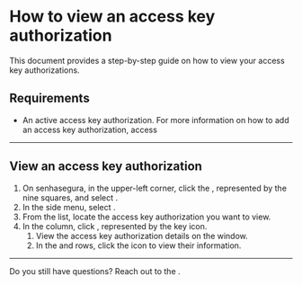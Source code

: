 # How to view an access key authorization 

This document provides a step-by-step guide on how to view your access key authorizations.

## Requirements

* An active access key authorization. For more information on how to add an access key authorization, access 

***
## View an access key authorization

1. On senhasegura, in the upper-left corner, click the , represented by the nine squares, and select .
2. In the side menu, select .
3. From the list, locate the access key authorization you want to view.
4. In the  column, click , represented by the key icon.
    1. View the access key authorization details on the  window.
    2. In the  and  rows, click the  icon to view their information.


***

Do you still have questions? Reach out to the  .